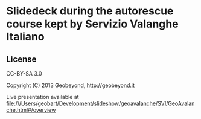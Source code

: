 # Slidedeck during the autorescue course kept by Servizio Valanghe Italiano

## License

CC-BY-SA 3.0

Copyright (C) 2013 Geobeyond, http://geobeyond.it

Live presentation available at [file:///Users/geobart/Development/slideshow/geoavalanche/SVI/GeoAvalanche.html#/overview](file:///Users/geobart/Development/slideshow/geoavalanche/SVI/GeoAvalanche.html#/overview)
